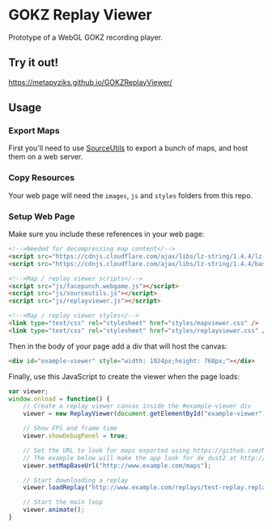 # GOKZ Replay Viewer
Prototype of a WebGL GOKZ recording player.

## Try it out!
https://metapyziks.github.io/GOKZReplayViewer/

## Usage
### Export Maps
First you'll need to use [SourceUtils](https://github.com/Metapyziks/SourceUtils) to export a bunch of maps, and
host them on a web server.

### Copy Resources
Your web page will need the `images`, `js` and `styles` folders from this repo.

### Setup Web Page

Make sure you include these references in your web page:

```html
<!-->Needed for decompressing map content</-->
<script src="https://cdnjs.cloudflare.com/ajax/libs/lz-string/1.4.4/lz-string.min.js"></script>
<script src="https://cdnjs.cloudflare.com/ajax/libs/lz-string/1.4.4/base64-string.min.js"></script>

<!-->Map / replay viewer scripts</-->
<script src="js/facepunch.webgame.js"></script>
<script src="js/sourceutils.js"></script>
<script src="js/replayviewer.js"></script>

<!-->Map / replay viewer styles</-->
<link type="text/css" rel="stylesheet" href="styles/mapviewer.css" />
<link type="text/css" rel="stylesheet" href="styles/replayviewer.css" />
```

Then in the body of your page add a div that will host the canvas:

```html
<div id="example-viewer" style="width: 1024px;height: 768px;"></div>
```

Finally, use this JavaScript to create the viewer when the page loads:

```javascript
var viewer;
window.onload = function() {
    // Create a replay viewer canvas inside the #example-viewer div
    viewer = new ReplayViewer(document.getElementById("example-viewer"));

    // Show FPS and frame time
    viewer.showDebugPanel = true;

    // Set the URL to look for maps exported using https://github.com/Metapyziks/SourceUtils
    // The example below will make the app look for de_dust2 at http://www.example.com/maps/de_dust2/index.json
    viewer.setMapBaseUrl("http://www.example.com/maps");

    // Start downloading a replay
    viewer.loadReplay("http://www.example.com/replays/test-replay.replay");

    // Start the main loop
    viewer.animate();
}
```
